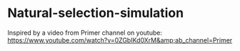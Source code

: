 # Natural-selection-simulation
Inspired by a video from Primer channel on youtube: https://www.youtube.com/watch?v=0ZGbIKd0XrM&amp;ab_channel=Primer
